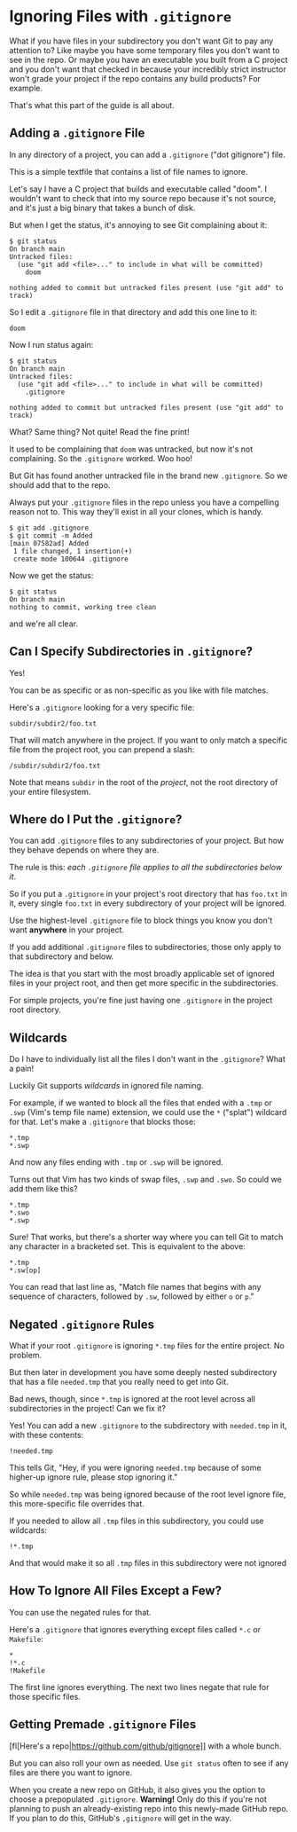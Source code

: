 # Ignoring Files with `.gitignore`

What if you have files in your subdirectory you don't want Git to pay
any attention to? Like maybe you have some temporary files you don't
want to see in the repo. Or maybe you have an executable you built from
a C project and you don't want that checked in because your incredibly
strict instructor won't grade your project if the repo contains any
build products? For example.

That's what this part of the guide is all about.

## Adding a `.gitignore` File

In any directory of a project, you can add a `.gitignore` ("dot
gitignore") file.

This is a simple textfile that contains a list of file names to ignore.

Let's say I have a C project that builds and executable called "doom". I
wouldn't want to check that into my source repo because it's not source,
and it's just a big binary that takes a bunch of disk.

But when I get the status, it's annoying to see Git complaining about
it:

``` {.default}
$ git status
On branch main
Untracked files:
  (use "git add <file>..." to include in what will be committed)
	doom

nothing added to commit but untracked files present (use "git add" to track)
```

So I edit a `.gitignore` file in that directory and add this one line to
it:

``` {.default}
doom
```

Now I run status again:

``` {.default}
$ git status
On branch main
Untracked files:
  (use "git add <file>..." to include in what will be committed)
	.gitignore

nothing added to commit but untracked files present (use "git add" to track)
```

What? Same thing? Not quite! Read the fine print!

It used to be complaining that `doom` was untracked, but now it's not
complaining. So the `.gitignore` worked. Woo hoo!

But Git has found another untracked file in the brand new `.gitignore`.
So we should add that to the repo.

Always put your `.gitignore` files in the repo unless you have a
compelling reason not to. This way they'll exist in all your clones,
which is handy.

``` {.default}
$ git add .gitignore
$ git commit -m Added
[main 07582ad] Added
 1 file changed, 1 insertion(+)
 create mode 100644 .gitignore
```

Now we get the status:

``` {.default}
$ git status
On branch main
nothing to commit, working tree clean
```

and we're all clear.

## Can I Specify Subdirectories in `.gitignore`?

Yes!

You can be as specific or as non-specific as you like with file matches.

Here's a `.gitignore` looking for a very specific file:

``` {.default}
subdir/subdir2/foo.txt
```

That will match anywhere in the project. If you want to only match a
specific file from the project root, you can prepend a slash:

``` {.default}
/subdir/subdir2/foo.txt
```

Note that means `subdir` in the root of the _project_, not the root
directory of your entire filesystem.

## Where do I Put the `.gitignore`?

You can add `.gitignore` files to any subdirectories of your project.
But how they behave depends on where they are.

The rule is this: *each `.gitignore` file applies to all the
subdirectories below it*.

So if you put a `.gitignore` in your project's root directory that has
`foo.txt` in it, every single `foo.txt` in every subdirectory of your
project will be ignored.

Use the highest-level `.gitignore` file to block things you know you
don't want **anywhere** in your project.

If you add additional `.gitignore` files to subdirectories, those only
apply to that subdirectory and below.

The idea is that you start with the most broadly applicable set of
ignored files in your project root, and then get more specific in the
subdirectories.

For simple projects, you're fine just having one `.gitignore` in the
project root directory.

## Wildcards

Do I have to individually list all the files I don't want in the
`.gitignore`? What a pain!

Luckily Git supports _wildcards_ in ignored file naming.

For example, if we wanted to block all the files that ended with a
`.tmp` or `.swp` (Vim's temp file name) extension, we could use the `*`
("splat") wildcard for that. Let's make a `.gitignore` that blocks
those:

``` {.default}
*.tmp
*.swp
```

And now any files ending with `.tmp` or `.swp` will be ignored.

Turns out that Vim has two kinds of swap files, `.swp` and `.swo`. So
could we add them like this?

``` {.default}
*.tmp
*.swo
*.swp
```

Sure! That works, but there's a shorter way where you can tell Git to
match any character in a bracketed set. This is equivalent to the
above:

``` {.default}
*.tmp
*.sw[op]
```

You can read that last line as, "Match file names that begins with any
sequence of characters, followed by `.sw`, followed by either `o` or
`p`."

## Negated `.gitignore` Rules

What if your root `.gitignore` is ignoring `*.tmp` files for the entire
project. No problem.

But then later in development you have some deeply nested subdirectory
that has a file `needed.tmp` that you really need to get into Git.

Bad news, though, since `*.tmp` is ignored at the root level across all
subdirectories in the project! Can we fix it?

Yes! You can add a new `.gitignore` to the subdirectory with
`needed.tmp` in it, with these contents:

``` {.default}
!needed.tmp
```

This tells Git, "Hey, if you were ignoring `needed.tmp` because of some
higher-up ignore rule, please stop ignoring it."

So while `needed.tmp` was being ignored because of the root level ignore
file, this more-specific file overrides that.

If you needed to allow all `.tmp` files in this subdirectory, you could
use wildcards:

``` {.default}
!*.tmp
```

And that would make it so all `.tmp` files in this subdirectory were not
ignored

## How To Ignore All Files Except a Few?

You can use the negated rules for that.

Here's a `.gitignore` that ignores everything except files called `*.c`
or `Makefile`:

``` {.default}
*
!*.c
!Makefile
```

The first line ignores everything. The next two lines negate that rule
for those specific files.


## Getting Premade `.gitignore` Files

[fl[Here's a repo|https://github.com/github/gitignore]] with a whole
bunch.

But you can also roll your own as needed. Use `git status` often to see
if any files are there you want to ignore.

When you create a new repo on GitHub, it also gives you the option to
choose a prepopulated `.gitignore`. **Warning!** Only do this if you're
not planning to push an already-existing repo into this newly-made
GitHub repo. If you plan to do this, GitHub's `,gitignore` will get in
the way.

